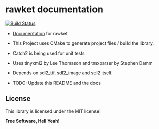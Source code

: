 # rawket documentation

[![Build Status](https://travis-ci.org/tomalbrc/rawket-engine.svg?branch=master)](https://travis-ci.org/tomalbrc/rawket-engine)

* [Documentation](https://defense2000x.com/rawket/) for rawket

* This Project uses CMake to generate project files / build the library.

* Catch2 is being used for unit tests

* Uses tinyxml2 by Lee Thomason and tmxparser by Stephen Damm
* Depends on sdl2_ttf, sdl2_image and sdl2 itself.

* TODO: Update this README and the docs

License
----
This library is licensed under the 
MIT license!

**Free Software, Hell Yeah!**

